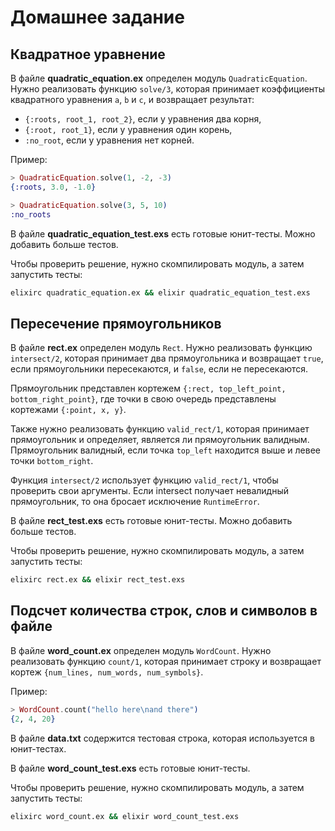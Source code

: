 # Домашнее задание

## Квадратное уравнение

В файле **quadratic_equation.ex** определен модуль `QuadraticEquation`. Нужно реализовать функцию `solve/3`, которая принимает коэффициенты квадратного уравнения `a`, `b` и `c`, и возвращает результат:
- `{:roots, root_1, root_2}`, если у уравнения два корня,
- `{:root, root_1}`, если у уравнения один корень,
- `:no_root`, если у уравнения нет корней.

Пример:

```elixir
> QuadraticEquation.solve(1, -2, -3)
{:roots, 3.0, -1.0}

> QuadraticEquation.solve(3, 5, 10)
:no_roots
```

В файле **quadratic_equation_test.exs** есть готовые юнит-тесты. Можно добавить больше тестов.

Чтобы проверить решение, нужно скомпилировать модуль, а затем запустить тесты:

```bash
elixirc quadratic_equation.ex && elixir quadratic_equation_test.exs
```


## Пересечение прямоугольников

В файле **rect.ex** определен модуль `Rect`. Нужно реализовать функцию `intersect/2`, которая принимает два прямоугольника и возвращает `true`, если прямоугольники пересекаются, и `false`, если не пересекаются.

Прямоугольник представлен кортежем `{:rect, top_left_point, bottom_right_point}`, где точки в свою очередь представлены кортежами `{:point, x, y}`.

Также нужно реализовать функцию `valid_rect/1`, которая принимает прямоугольник и определяет, является ли прямоугольник валидным. Прямоугольник валидный, если точка `top_left` находится выше и левее точки `bottom_right`.

Функция `intersect/2` использует функцию `valid_rect/1`, чтобы проверить свои аргументы. Если intersect получает невалидный прямоугольник, то она бросает исключение `RuntimeError`.

В файле **rect_test.exs** есть готовые юнит-тесты. Можно добавить больше тестов.

Чтобы проверить решение, нужно скомпилировать модуль, а затем запустить тесты:
```bash
elixirc rect.ex && elixir rect_test.exs
```


## Подсчет количества строк, слов и символов в файле

В файле **word_count.ex** определен модуль `WordCount`. Нужно реализовать функцию `count/1`, которая принимает строку и возвращает кортеж `{num_lines, num_words, num_symbols}`.

Пример:

```elixir
> WordCount.count("hello here\nand there")
{2, 4, 20}
```

В файле **data.txt** содержится тестовая строка, которая используется в юнит-тестах.

В файле **word_count_test.exs** есть готовые юнит-тесты.

Чтобы проверить решение, нужно скомпилировать модуль, а затем запустить тесты:

```bash
elixirc word_count.ex && elixir word_count_test.exs
```
